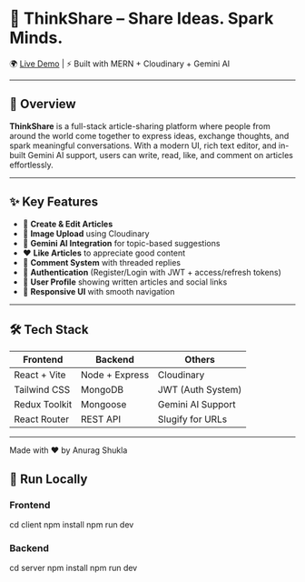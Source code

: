 # 🧠 ThinkShare – Share Ideas. Spark Minds.

🌍 [Live Demo](https://thinkshare-wine.vercel.app/) | ⚡ Built with MERN + Cloudinary + Gemini AI

---

## 📌 Overview

**ThinkShare** is a full-stack article-sharing platform where people from around the world come together to express ideas, exchange thoughts, and spark meaningful conversations. With a modern UI, rich text editor, and in-built Gemini AI support, users can write, read, like, and comment on articles effortlessly.

---

## ✨ Key Features

- 📝 **Create & Edit Articles**  
- 🌄 **Image Upload** using Cloudinary  
- 🧠 **Gemini AI Integration** for topic-based suggestions  
- ❤️ **Like Articles** to appreciate good content  
- 💬 **Comment System** with threaded replies  
- 🔐 **Authentication** (Register/Login with JWT + access/refresh tokens)  
- 👤 **User Profile** showing written articles and social links  
- 📱 **Responsive UI** with smooth navigation  

---

## 🛠️ Tech Stack

| Frontend      | Backend       | Others             |
|---------------|---------------|--------------------|
| React + Vite  | Node + Express| Cloudinary         |
| Tailwind CSS  | MongoDB       | JWT (Auth System)  |
| Redux Toolkit | Mongoose      | Gemini AI Support  |
| React Router  | REST API      | Slugify for URLs   |

---

Made with ❤️ by Anurag Shukla

## 🚀 Run Locally

### Frontend

cd client
npm install
npm run dev

### Backend
cd server
npm install
npm run dev

